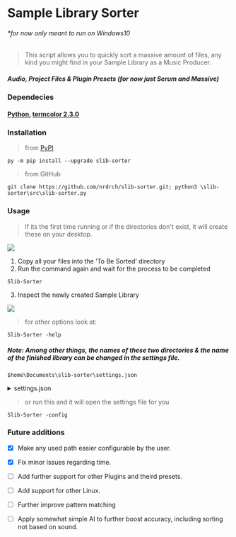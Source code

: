 # Sample Library Sorter
###### *for now only meant to run on Windows10
> This script allows you to quickly sort a massive amount of files, any kind you might find in your Sample Library as a Music Producer.
##### Audio, Project Files & Plugin Presets (for now just Serum and Massive)
### Dependecies 
#### [Python](https://www.python.org/downloads/), [termcolor 2.3.0 ](https://pypi.org/project/termcolor/)
### Installation 
> from [PyPI](https://pypi.org/)
```
py -m pip install --upgrade slib-sorter
```
> from GitHub 
```
git clone https://github.com/nrdrch/slib-sorter.git; python3 \slib-sorter\src\slib-sorter.py
```

### Usage 

> If its the first time running or if the directories don't exist, it will create these on your desktop.

<img src="examples/direxample.png">

1. Copy all your files into the 'To Be Sorted' directory
2. Run the command again and wait for the process to be completed 
```
Slib-Sorter
```
3. Inspect the newly created Sample Library

<img src="examples/outputstatistics.png">


> for other options look at:
```
Slib-Sorter -help
```
##### Note: Among other things, the names of these two directories & the name of the finished library can be changed in the settings file. 
```
$home\Documents\slib-sorter\settings.json
```
<details>
<summary>
settings.json
</summary>
<img src ="examples/settings.png"> 
</details>

> or run this and it will open the settings file for you
```
Slib-Sorter -config
```


### Future additions
- [x] Make any used path easier configurable by the user.
- [x] Fix minor issues regarding time.
- [ ] Add further support for other Plugins and theird presets.
- [ ] Add support for other Linux.
- [ ] Further improve pattern matching
- [ ] Apply somewhat simple AI to further boost accuracy, including sorting not based on sound.




